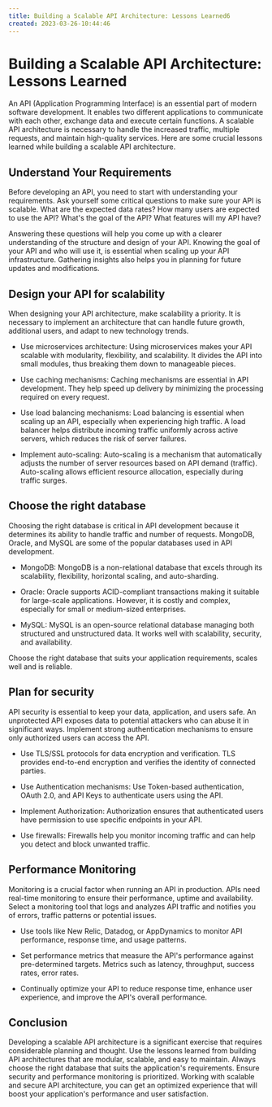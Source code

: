 ```yaml
---
title: Building a Scalable API Architecture: Lessons Learned6
created: 2023-03-26-10:44:46
---
```


# Building a Scalable API Architecture: Lessons Learned

An API (Application Programming Interface) is an essential part of modern software development. It enables two different applications to communicate with each other, exchange data and execute certain functions. A scalable API architecture is necessary to handle the increased traffic, multiple requests, and maintain high-quality services. Here are some crucial lessons learned while building a scalable API architecture.

## Understand Your Requirements

Before developing an API, you need to start with understanding your requirements. Ask yourself some critical questions to make sure your API is scalable. What are the expected data rates? How many users are expected to use the API? What's the goal of the API? What features will my API have?

Answering these questions will help you come up with a clearer understanding of the structure and design of your API. Knowing the goal of your API and who will use it, is essential when scaling up your API infrastructure. Gathering insights also helps you in planning for future updates and modifications.

## Design your API for scalability

When designing your API architecture, make scalability a priority. It is necessary to implement an architecture that can handle future growth, additional users, and adapt to new technology trends.

- Use microservices architecture: Using microservices makes your API scalable with modularity, flexibility, and scalability. It divides the API into small modules, thus breaking them down to manageable pieces.

- Use caching mechanisms: Caching mechanisms are essential in API development. They help speed up delivery by minimizing the processing required on every request.

- Use load balancing mechanisms: Load balancing is essential when scaling up an API, especially when experiencing high traffic. A load balancer helps distribute incoming traffic uniformly across active servers, which reduces the risk of server failures.

- Implement auto-scaling: Auto-scaling is a mechanism that automatically adjusts the number of server resources based on API demand (traffic). Auto-scaling allows efficient resource allocation, especially during traffic surges.

## Choose the right database

Choosing the right database is critical in API development because it determines its ability to handle traffic and number of requests. MongoDB, Oracle, and MySQL are some of the popular databases used in API development.

- MongoDB: MongoDB is a non-relational database that excels through its scalability, flexibility, horizontal scaling, and auto-sharding.

- Oracle: Oracle supports ACID-compliant transactions making it suitable for large-scale applications. However, it is costly and complex, especially for small or medium-sized enterprises.

- MySQL: MySQL is an open-source relational database managing both structured and unstructured data. It works well with scalability, security, and availability.

Choose the right database that suits your application requirements, scales well and is reliable.

## Plan for security

API security is essential to keep your data, application, and users safe. An unprotected API exposes data to potential attackers who can abuse it in significant ways. Implement strong authentication mechanisms to ensure only authorized users can access the API.

- Use TLS/SSL protocols for data encryption and verification. TLS provides end-to-end encryption and verifies the identity of connected parties.

- Use Authentication mechanisms: Use Token-based authentication, OAuth 2.0, and API Keys to authenticate users using the API.

- Implement Authorization: Authorization ensures that authenticated users have permission to use specific endpoints in your API.

- Use firewalls: Firewalls help you monitor incoming traffic and can help you detect and block unwanted traffic.

## Performance Monitoring

Monitoring is a crucial factor when running an API in production. APIs need real-time monitoring to ensure their performance, uptime and availability. Select a monitoring tool that logs and analyzes API traffic and notifies you of errors, traffic patterns or potential issues.

- Use tools like New Relic, Datadog, or AppDynamics to monitor API performance, response time, and usage patterns.

- Set performance metrics that measure the API's performance against pre-determined targets. Metrics such as latency, throughput, success rates, error rates.

- Continually optimize your API to reduce response time, enhance user experience, and improve the API's overall performance. 

## Conclusion

Developing a scalable API architecture is a significant exercise that requires considerable planning and thought. Use the lessons learned from building API architectures that are modular, scalable, and easy to maintain. Always choose the right database that suits the application's requirements. Ensure security and performance monitoring is prioritized.  Working with scalable and secure API architecture, you can get an optimized experience that will boost your application's performance and user satisfaction.
